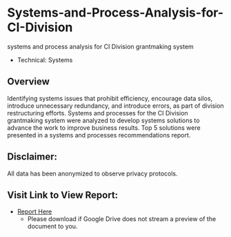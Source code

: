 # Systems-and-Process-Analysis-for-CI-Division
systems and process analysis for CI Division grantmaking system
- Technical: Systems

## Overview
Identifying systems issues that prohibit efficiency, encourage data silos, introduce unnecessary redundancy, and introduce errors, as part of division restructuring efforts. Systems and processes for the CI Division grantmaking system were analyzed to develop systems solutions to advance the work to improve business results. Top 5 solutions were presented in a systems and processes recommendations report.

## Disclaimer:
All data has been anonymized to observe privacy protocols.

## Visit Link to View Report:

- [Report Here](https://drive.google.com/file/d/1UVDKTozdP3RvWG6kdwR2wGmh1wFmaIwf/view?usp=sharing)
    - Please download if Google Drive does not stream a preview of the document to you.
